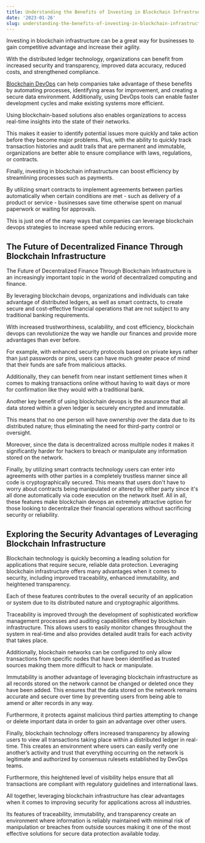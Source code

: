 ```yaml
---
title: Understanding the Benefits of Investing in Blockchain Infrastructure
date: '2023-01-26'
slug: understanding-the-benefits-of-investing-in-blockchain-infrastructure
---
```

<!-- wp:paragraph -->
<p>Investing in blockchain infrastructure can be a great way for businesses to gain competitive advantage and increase their agility.</p>
<!-- /wp:paragraph -->

<!-- wp:paragraph -->
<p>With the distributed ledger technology, organizations can benefit from increased security and transparency, improved data accuracy, reduced costs, and strengthened compliance.</p>
<!-- /wp:paragraph -->

<!-- wp:paragraph -->
<p><a href="https://dysnix.com/">Blockchain DevOps</a> can help companies take advantage of these benefits by automating processes, identifying areas for improvement, and creating a secure data environment. Additionally, using DevOps tools can enable faster development cycles and make existing systems more efficient.</p>
<!-- /wp:paragraph -->

<!-- wp:paragraph -->
<p>Using blockchain-based solutions also enables organizations to access real-time insights into the state of their networks.</p>
<!-- /wp:paragraph -->

<!-- wp:paragraph -->
<p>This makes it easier to identify potential issues more quickly and take action before they become major problems. Plus, with the ability to quickly track transaction histories and audit trails that are permanent and immutable, organizations are better able to ensure compliance with laws, regulations, or contracts.</p>
<!-- /wp:paragraph -->

<!-- wp:paragraph -->
<p>Finally, investing in blockchain infrastructure can boost efficiency by streamlining processes such as payments.</p>
<!-- /wp:paragraph -->

<!-- wp:paragraph -->
<p>By utilizing smart contracts to implement agreements between parties automatically when certain conditions are met - such as delivery of a product or service - businesses save time otherwise spent on manual paperwork or waiting for approvals.</p>
<!-- /wp:paragraph -->

<!-- wp:paragraph -->
<p>This is just one of the many ways that companies can leverage blockchain devops strategies to increase speed while reducing errors.</p>
<!-- /wp:paragraph -->

<!-- wp:heading -->
<h2>The Future of Decentralized Finance Through Blockchain Infrastructure</h2>
<!-- /wp:heading -->

<!-- wp:paragraph -->
<p>The Future of Decentralized Finance Through Blockchain Infrastructure is an increasingly important topic in the world of decentralized computing and finance.</p>
<!-- /wp:paragraph -->

<!-- wp:paragraph -->
<p>By leveraging blockchain devops, organizations and individuals can take advantage of distributed ledgers, as well as smart contracts, to create secure and cost-effective financial operations that are not subject to any traditional banking requirements.</p>
<!-- /wp:paragraph -->

<!-- wp:paragraph -->
<p>With increased trustworthiness, scalability, and cost efficiency, blockchain devops can revolutionize the way we handle our finances and provide more advantages than ever before.</p>
<!-- /wp:paragraph -->

<!-- wp:paragraph -->
<p>For example, with enhanced security protocols based on private keys rather than just passwords or pins, users can have much greater peace of mind that their funds are safe from malicious attacks.</p>
<!-- /wp:paragraph -->

<!-- wp:paragraph -->
<p>Additionally, they can benefit from near instant settlement times when it comes to making transactions online without having to wait days or more for confirmation like they would with a traditional bank.</p>
<!-- /wp:paragraph -->

<!-- wp:paragraph -->
<p>Another key benefit of using blockchain devops is the assurance that all data stored within a given ledger is securely encrypted and immutable.</p>
<!-- /wp:paragraph -->

<!-- wp:paragraph -->
<p>This means that no one person will have ownership over the data due to its distributed nature; thus eliminating the need for third-party control or oversight.</p>
<!-- /wp:paragraph -->

<!-- wp:paragraph -->
<p>Moreover, since the data is decentralized across multiple nodes it makes it significantly harder for hackers to breach or manipulate any information stored on the network.</p>
<!-- /wp:paragraph -->

<!-- wp:paragraph -->
<p>Finally, by utilizing smart contracts technology users can enter into agreements with other parties in a completely trustless manner since all code is cryptographically secured. This means that users don't have to worry about contracts being manipulated or altered by either party since it's all done automatically via code execution on the network itself. All in all, these features make blockchain devops an extremely attractive option for those looking to decentralize their financial operations without sacrificing security or reliability.</p>
<!-- /wp:paragraph -->

<!-- wp:heading -->
<h2>Exploring the Security Advantages of Leveraging Blockchain Infrastructure</h2>
<!-- /wp:heading -->

<!-- wp:paragraph -->
<p>Blockchain technology is quickly becoming a leading solution for applications that require secure, reliable data protection. Leveraging blockchain infrastructure offers many advantages when it comes to security, including improved traceability, enhanced immutability, and heightened transparency.</p>
<!-- /wp:paragraph -->

<!-- wp:paragraph -->
<p>Each of these features contributes to the overall security of an application or system due to its distributed nature and cryptographic algorithms.</p>
<!-- /wp:paragraph -->

<!-- wp:paragraph -->
<p>Traceability is improved through the development of sophisticated workflow management processes and auditing capabilities offered by blockchain infrastructure. This allows users to easily monitor changes throughout the system in real-time and also provides detailed audit trails for each activity that takes place.</p>
<!-- /wp:paragraph -->

<!-- wp:paragraph -->
<p>Additionally, blockchain networks can be configured to only allow transactions from specific nodes that have been identified as trusted sources making them more difficult to hack or manipulate.</p>
<!-- /wp:paragraph -->

<!-- wp:paragraph -->
<p>Immutability is another advantage of leveraging blockchain infrastructure as all records stored on the network cannot be changed or deleted once they have been added. This ensures that the data stored on the network remains accurate and secure over time by preventing users from being able to amend or alter records in any way.</p>
<!-- /wp:paragraph -->

<!-- wp:paragraph -->
<p>Furthermore, it protects against malicious third parties attempting to change or delete important data in order to gain an advantage over other users.</p>
<!-- /wp:paragraph -->

<!-- wp:paragraph -->
<p>Finally, blockchain technology offers increased transparency by allowing users to view all transactions taking place within a distributed ledger in real-time. This creates an environment where users can easily verify one another’s activity and trust that everything occurring on the network is legitimate and authorized by consensus rulesets established by DevOps teams.</p>
<!-- /wp:paragraph -->

<!-- wp:paragraph -->
<p>Furthermore, this heightened level of visibility helps ensure that all transactions are compliant with regulatory guidelines and international laws.</p>
<!-- /wp:paragraph -->

<!-- wp:paragraph -->
<p>All together, leveraging blockchain infrastructure has clear advantages when it comes to improving security for applications across all industries.</p>
<!-- /wp:paragraph -->

<!-- wp:paragraph -->
<p>Its features of traceability, immutability, and transparency create an environment where information is reliably maintained with minimal risk of manipulation or breaches from outside sources making it one of the most effective solutions for secure data protection available today.</p>
<!-- /wp:paragraph -->
